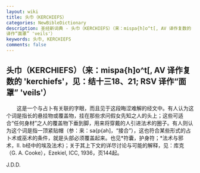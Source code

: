 ```yaml
---
layout: wiki
title: 头巾（KERCHIEFS）
categories: NewBibleDictionary
description: 圣经新词典 - 头巾（KERCHIEFS）（来：mispa{h]o^t[, AV 译作复数的 'kerchiefs'，见：结十三18、21; RSV
译作“面罩” 'veils'）
keywords: 头巾, KERCHIEFS
comments: false
---
```


## 头巾（KERCHIEFS）（来：mispa{h]o^t[, AV 译作复数的 'kerchiefs'，见：结十三18、21; RSV 译作“面罩” 'veils'）

　　这是一个与占卜有关联的字眼，而且见于这段晦涩难解的经文中。有人认为这个词是指长的悬挂物或覆盖物，挂在那些求问假女先知之人的头上；这些可适合“任何身材”之人的覆盖物下垂到脚，用来将穿戴的人引进法术的圈子。有人则认为这个词是指一顶紧贴帽（参：来：sa{p{ah]，“接合”），这也符合某些形式的占卜术或巫术的条件，就是头部必须覆盖起来。也见*符囊，护身符；*法术与邪术，II. b经中的埃及法术}；关于其上下文的详尽讨论与可能的解释，见：库克（G. A. Cooke），Ezekiel, ICC, 1936，页144起。

J.D.D.








